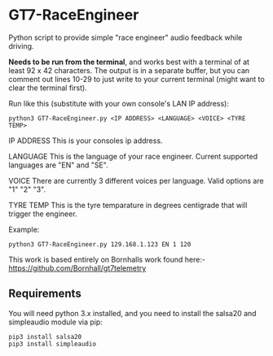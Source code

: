 # GT7-RaceEngineer
Python script to provide simple "race engineer" audio feedback while driving.

**Needs to be run from the terminal**, and works best with a terminal of at least 92 x 42 characters. The output is in a separate buffer, but you can comment out lines 10-29 to just write to your current terminal (might want to clear the terminal first).

Run like this (substitute with your own console's LAN IP address):

    python3 GT7-RaceEngineer.py <IP ADDRESS> <LANGUAGE> <VOICE> <TYRE TEMP>
    
IP ADDRESS
This is your consoles ip address.
	
LANGUAGE
This is the language of your race engineer. Current supported languages are "EN" and "SE".

VOICE
There are currently 3 different voices per language. Valid options are "1" "2" "3".

TYRE TEMP
This is the tyre temparature in degrees centigrade that will trigger the engineer. 

Example:

    python3 GT7-RaceEngineer.py 129.168.1.123 EN 1 120

This work is based entirely on Bornhalls work found here:- https://github.com/Bornhall/gt7telemetry

## Requirements
You will need python 3.x installed, and you need to install the salsa20 and simpleaudio module via pip:

    pip3 install salsa20
    pip3 install simpleaudio
